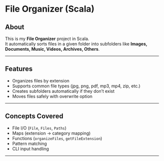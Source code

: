 # File Organizer (Scala)

## About
This is my **File Organizer** project in Scala.  
It automatically sorts files in a given folder into subfolders like **Images, Documents, Music, Videos, Archives, Others**.

---

## Features
- Organizes files by extension
- Supports common file types (jpg, png, pdf, mp3, mp4, zip, etc.)
- Creates subfolders automatically if they don’t exist
- Moves files safely with overwrite option

---

## Concepts Covered
- File I/O (`File`, `Files`, `Paths`)
- Maps (extension → category mapping)
- Functions (`organizeFiles`, `getFileExtension`)
- Pattern matching
- CLI input handling

---

